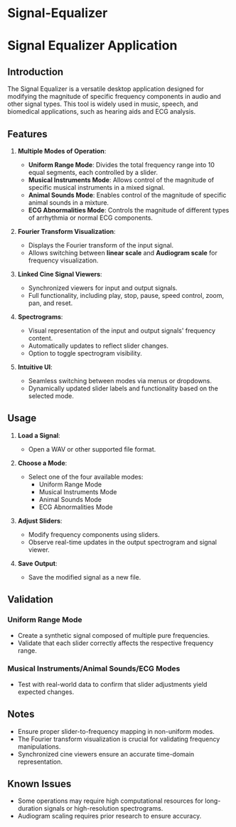 # Signal-Equalizer


# Signal Equalizer Application

## Introduction

The Signal Equalizer is a versatile desktop application designed for modifying the magnitude of specific frequency components in audio and other signal types. This tool is widely used in music, speech, and biomedical applications, such as hearing aids and ECG analysis.

## Features

1. **Multiple Modes of Operation**:
   - **Uniform Range Mode**: Divides the total frequency range into 10 equal segments, each controlled by a slider.
   - **Musical Instruments Mode**: Allows control of the magnitude of specific musical instruments in a mixed signal.
   - **Animal Sounds Mode**: Enables control of the magnitude of specific animal sounds in a mixture.
   - **ECG Abnormalities Mode**: Controls the magnitude of different types of arrhythmia or normal ECG components.

2. **Fourier Transform Visualization**:
   - Displays the Fourier transform of the input signal.
   - Allows switching between **linear scale** and **Audiogram scale** for frequency visualization.

3. **Linked Cine Signal Viewers**:
   - Synchronized viewers for input and output signals.
   - Full functionality, including play, stop, pause, speed control, zoom, pan, and reset.

4. **Spectrograms**:
   - Visual representation of the input and output signals' frequency content.
   - Automatically updates to reflect slider changes.
   - Option to toggle spectrogram visibility.

5. **Intuitive UI**:
   - Seamless switching between modes via menus or dropdowns.
   - Dynamically updated slider labels and functionality based on the selected mode.


## Usage

1. **Load a Signal**:
   - Open a WAV or other supported file format.

2. **Choose a Mode**:
   - Select one of the four available modes:
     - Uniform Range Mode
     - Musical Instruments Mode
     - Animal Sounds Mode
     - ECG Abnormalities Mode

3. **Adjust Sliders**:
   - Modify frequency components using sliders.
   - Observe real-time updates in the output spectrogram and signal viewer.

4. **Save Output**:
   - Save the modified signal as a new file.

## Validation

### Uniform Range Mode
- Create a synthetic signal composed of multiple pure frequencies.
- Validate that each slider correctly affects the respective frequency range.

### Musical Instruments/Animal Sounds/ECG Modes
- Test with real-world data to confirm that slider adjustments yield expected changes.

## Notes

- Ensure proper slider-to-frequency mapping in non-uniform modes.
- The Fourier transform visualization is crucial for validating frequency manipulations.
- Synchronized cine viewers ensure an accurate time-domain representation.

## Known Issues

- Some operations may require high computational resources for long-duration signals or high-resolution spectrograms.
- Audiogram scaling requires prior research to ensure accuracy.

